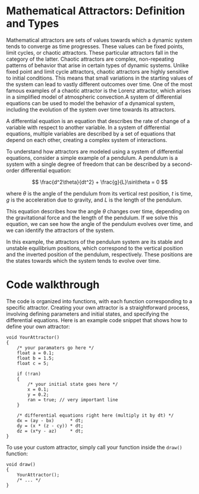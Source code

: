# Mathematical Attractors: Definition and Types
Mathematical attractors are sets of values towards which a dynamic system tends to converge as time progresses. These values can be fixed points, limit cycles, or chaotic attractors. These particular attractors fall in the category of the latter. Chaotic attractors are complex, non-repeating patterns of behavior that arise in certain types of dynamic systems. Unlike fixed point and limit cycle attractors, chaotic attractors are highly sensitive to initial conditions. This means that small variations in the starting values of the system can lead to vastly different outcomes over time. One of the most famous examples of a chaotic attractor is the Lorenz attractor, which arises in a simplified model of atmospheric convection.A system of differential equations can be used to model the behavior of a dynamical system, including the evolution of the system over time towards its attractors.

A differential equation is an equation that describes the rate of change of a variable with respect to another variable. In a system of differential equations, multiple variables are described by a set of equations that depend on each other, creating a complex system of interactions.

To understand how attractors are modeled using a system of differential equations, consider a simple example of a pendulum. A pendulum is a system with a single degree of freedom that can be described by a second-order differential equation:

$$
\frac{d^2\theta}{dt^2} + \frac{g}{L}\sin\theta = 0
$$

where $\theta$ is the angle of the pendulum from its vertical rest position, $t$ is time, $g$ is the acceleration due to gravity, and $L$ is the length of the pendulum.

This equation describes how the angle $\theta$ changes over time, depending on the gravitational force and the length of the pendulum. If we solve this equation, we can see how the angle of the pendulum evolves over time, and we can identify the attractors of the system.

In this example, the attractors of the pendulum system are its stable and unstable equilibrium positions, which correspond to the vertical position and the inverted position of the pendulum, respectively. These positions are the states towards which the system tends to evolve over time.

# Code walkthrough
The code is organized into functions, with each function corresponding to a specific attractor. Creating your own attractor is a straightforward process, involving defining parameters and initial states, and specifying the differential equations. Here is an example code snippet that shows how to define your own attractor:

```processing
void YourAttractor()
{
	/* your paramaters go here */
	float a = 0.1;
	float b = 1.5;
	float c = 5;
	
	if (!ran)
	{
		/* your initial state goes here */
		x = 0.1;
		y = 0.2;
		ran = true; // very important line
	}
	
	/* differential equations right here (multiply it by dt) */
	dx = (ay - bx)      * dt;
	dy = (x * (z - cy)) * dt;
	dz = (x*y - az)     * dt;
}
```

To use your custom attractor, simply call your function inside the `draw()` function:

```processing
void draw()
{
	YourAttractor();
	/* ... */
}
```

